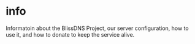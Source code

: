 # info
Informatoin about the BlissDNS Project, our server configuration, how to use it, and how to donate to keep the service alive.
